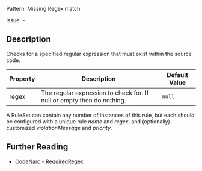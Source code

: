 Pattern: Missing Regex match

Issue: -

## Description

Checks for a specified regular expression that must exist within the source code.

| **Property** | **Description**                                                        | **Default Value** |
| --- | --- | --- |
| regex        | The regular expression to check for. If null or empty then do nothing. | `null`            |

A RuleSet can contain any number of instances of this rule, but each should be configured with a unique rule *name* and *regex*, and (optionally) customized *violationMessage* and *priority*.

## Further Reading

* [CodeNarc - RequiredRegex](https://codenarc.github.io/CodeNarc/codenarc-rules-generic.html#requiredregex-rule)